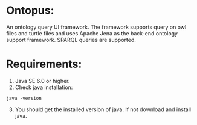 # Ontopus:
 
An ontology query UI framework. The framework supports query on owl files and turtle files and uses 
Apache Jena as the back-end ontology support framework. SPARQL queries are supported.

# Requirements: 

1. Java SE 6.0 or higher.
2. Check java installation:
```
java -version
```
3. You should get the installed version of java. If not download and install java.
